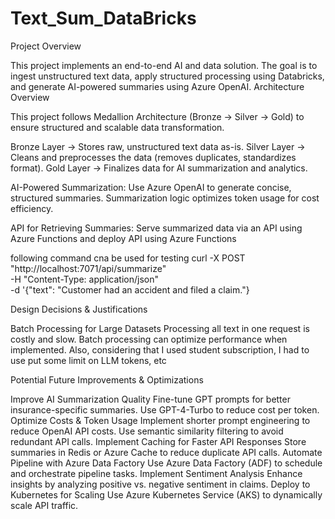 # Text_Sum_DataBricks

Project Overview

This project implements an end-to-end AI and data solution. The goal is to ingest unstructured text data, apply structured processing using Databricks, and generate AI-powered summaries using Azure OpenAI. 
Architecture Overview

This project follows Medallion Architecture (Bronze → Silver → Gold) to ensure structured and scalable data transformation.

Bronze Layer → Stores raw, unstructured text data as-is.
Silver Layer → Cleans and preprocesses the data (removes duplicates, standardizes format).
Gold Layer → Finalizes data for AI summarization and analytics.


AI-Powered Summarization:
Use Azure OpenAI to generate concise, structured summaries. Summarization logic optimizes token usage for cost efficiency.

API for Retrieving Summaries:
Serve summarized data via an API using Azure Functions and deploy API using Azure Functions

following command cna be used for testing 
curl -X POST "http://localhost:7071/api/summarize" \
     -H "Content-Type: application/json" \
     -d '{"text": "Customer had an accident and filed a claim."}

Design Decisions & Justifications

Batch Processing for Large Datasets
Processing all text in one request is costly and slow. Batch processing can optimize performance when implemented.
Also, considering that I used student subscription, I had to use put some limit on LLM tokens, etc



Potential Future Improvements & Optimizations

Improve AI Summarization Quality
Fine-tune GPT prompts for better insurance-specific summaries.
Use GPT-4-Turbo to reduce cost per token.
Optimize Costs & Token Usage
Implement shorter prompt engineering to reduce OpenAI API costs.
Use semantic similarity filtering to avoid redundant API calls.
Implement Caching for Faster API Responses
Store summaries in Redis or Azure Cache to reduce duplicate API calls.
Automate Pipeline with Azure Data Factory
Use Azure Data Factory (ADF) to schedule and orchestrate pipeline tasks.
Implement Sentiment Analysis
Enhance insights by analyzing positive vs. negative sentiment in claims.
Deploy to Kubernetes for Scaling
Use Azure Kubernetes Service (AKS) to dynamically scale API traffic.
